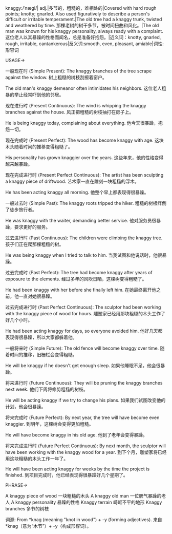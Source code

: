 knaggy:/ˈnæɡi/| adj.|多节的，粗糙的，难相处的|Covered with hard rough points; knotty; gnarled. Also used figuratively to describe a person's difficult or irritable temperament.|The old tree had a knaggy trunk, twisted and weathered by time. 那棵老树的树干多节，被时间扭曲和风化。|The old man was known for his knaggy personality, always ready with a complaint.  这位老人以其暴躁的性格而闻名，总是准备好抱怨。|近义词：knotty, gnarled, rough, irritable, cantankerous|反义词:smooth, even, pleasant, amiable|词性:形容词


USAGE->

一般现在时 (Simple Present):
The knaggy branches of the tree scrape against the window.  树上粗糙的树枝刮擦着窗户。

The old man's knaggy demeanor often intimidates his neighbors.  这位老人粗暴的举止经常吓到他的邻居。


现在进行时 (Present Continuous):
The wind is whipping the knaggy branches against the house. 风正把粗糙的树枝抽打在房子上。

He is being knaggy today, complaining about everything. 他今天很暴躁，抱怨一切。


现在完成时 (Present Perfect):
The wood has become knaggy with age.  这块木头随着时间的推移变得粗糙了。

His personality has grown knaggier over the years.  这些年来，他的性格变得越来越暴躁。


现在完成进行时 (Present Perfect Continuous):
The artist has been sculpting a knaggy piece of driftwood.  艺术家一直在雕刻一块粗糙的浮木。

He has been acting knaggy all morning. 他整个早上都表现得很暴躁。


一般过去时 (Simple Past):
The knaggy roots tripped the hiker.  粗糙的树根绊倒了徒步旅行者。

He was knaggy with the waiter, demanding better service. 他对服务员很暴躁，要求更好的服务。


过去进行时 (Past Continuous):
The children were climbing the knaggy tree.  孩子们正在爬那棵粗糙的树。

He was being knaggy when I tried to talk to him.  当我试图和他说话时，他很暴躁。


过去完成时 (Past Perfect):
The tree had become knaggy after years of exposure to the elements.  经过多年的风吹日晒，这棵树变得粗糙了。

He had been knaggy with her before she finally left him. 在她最终离开他之前，他一直对她很暴躁。


过去完成进行时 (Past Perfect Continuous):
The sculptor had been working with the knaggy piece of wood for hours.  雕塑家已经用那块粗糙的木头工作了好几个小时。

He had been acting knaggy for days, so everyone avoided him.  他好几天都表现得很暴躁，所以大家都躲着他。


一般将来时 (Simple Future):
The old fence will become knaggy over time.  随着时间的推移，旧栅栏会变得粗糙。

He will be knaggy if he doesn't get enough sleep.  如果他睡眠不足，他会很暴躁。


将来进行时 (Future Continuous):
They will be pruning the knaggy branches next week.  他们下周将修剪粗糙的树枝。

He will be acting knaggy if we try to change his plans.  如果我们试图改变他的计划，他会很暴躁。


将来完成时 (Future Perfect):
By next year, the tree will have become even knaggier.  到明年，这棵树会变得更加粗糙。

He will have become knaggy in his old age.  他到了老年会变得暴躁。


将来完成进行时 (Future Perfect Continuous):
By next month, the sculptor will have been working with the knaggy wood for a year.  到下个月，雕塑家将已经用这块粗糙的木头工作一年了。

He will have been acting knaggy for weeks by the time the project is finished.  到项目完成时，他已经表现得很暴躁好几个星期了。



PHRASE->

A knaggy piece of wood 一块粗糙的木头
A knaggy old man 一位脾气暴躁的老人
A knaggy personality  暴躁的性格
Knaggy terrain 崎岖不平的地形
Knaggy branches 多节的树枝


词源:  From *knag (meaning "knot in wood") + -y (forming adjectives).  来自 *knag（意为“木节”）+ -y（构成形容词）。
